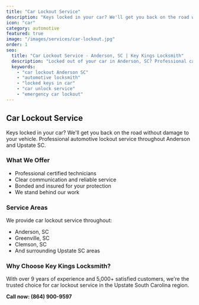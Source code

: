 ```yaml
---
title: "Car Lockout Service"
description: "Keys locked in your car? We'll get you back on the road without damage to your vehicle. Professional automotive lockout service throughout Anderson and Upstate SC."
icon: "car"
category: automotive
featured: true
image: "/images/services/car-lockout.jpg"
order: 1
seo:
  title: "Car Lockout Service - Anderson, SC | Key Kings Locksmith"
  description: "Locked out of your car in Anderson, SC? Professional car lockout service. We unlock any vehicle without damage. Call (864) 900-9597 for help."
  keywords:
    - "car lockout Anderson SC"
    - "automotive locksmith"
    - "locked keys in car"
    - "car unlock service"
    - "emergency car lockout"
---
```


## Car Lockout Service

Keys locked in your car? We'll get you back on the road without damage to your vehicle. Professional automotive lockout service throughout Anderson and Upstate SC.

### What We Offer

- Professional certified technicians
- Clear communication and reliable service
- Bonded and insured for your protection
- We stand behind our work

### Service Areas

We provide car lockout service throughout:
- Anderson, SC
- Greenville, SC
- Clemson, SC
- And surrounding Upstate SC areas

### Why Choose Key Kings Locksmith?

With over 9 years of experience and 5,000+ satisfied customers, we're the trusted choice for car lockout service in the Upstate South Carolina region.

**Call now: (864) 900-9597**
